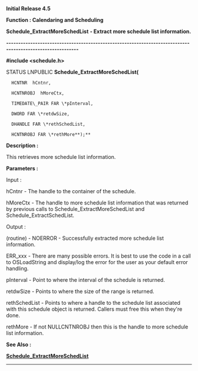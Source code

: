 




<!--
 /\* Font Definitions \*/
 @font-face
 {font-family:Helv;
 panose-1:2 11 6 4 2 2 2 3 2 4;}
@font-face
 {font-family:"Cambria Math";
 panose-1:2 4 5 3 5 4 6 3 2 4;}
 /\* Style Definitions \*/
 p.MsoNormal, li.MsoNormal, div.MsoNormal
 {margin-top:0cm;
 margin-right:0cm;
 margin-bottom:8.0pt;
 margin-left:0cm;
 line-height:107%;
 font-size:11.0pt;
 font-family:"Calibri",sans-serif;}
.MsoChpDefault
 {font-size:11.0pt;}
.MsoPapDefault
 {margin-bottom:8.0pt;
 line-height:107%;}
 /\* Page Definitions \*/
 @page WordSection1
 {size:612.0pt 792.0pt;
 margin:72.0pt 72.0pt 72.0pt 72.0pt;}
div.WordSection1
 {page:WordSection1;}
-->




**Initial Release 4.5**



**Function : Calendaring and
Scheduling**



**Schedule\_ExtractMoreSchedList** **- Extract
more schedule list information.**


**----------------------------------------------------------------------------------------------------------**



**#include <schedule.h>**



STATUS
LNPUBLIC **Schedule\_ExtractMoreSchedList(**  

      HCNTNR  hCntnr,  

      HCNTNROBJ  hMoreCtx,  

      TIMEDATE\_PAIR FAR \*pInterval,  

      DWORD FAR \*retdwSize,  

      DHANDLE FAR \*rethSchedList,  

      HCNTNROBJ FAR \*rethMore**);**



**Description :**



This
retrieves more schedule list information.


 


**Parameters :**



Input :  

hCntnr  -  The handle to the container of the schedule.  

  

hMoreCtx  -  The handle to more schedule list information that was returned by
previous calls to Schedule\_ExtractMoreSchedList and Schedule\_ExtractSchedList.   

  




Output :  

(routine)  -  NOERROR - Successfully extracted more schedule list information.  

ERR\_xxx - There are many possible errors. It is best to use the code in a call
to OSLoadString and display/log the error for the user as your default error
handling.  

  

  

pInterval  -  Point to where the interval of the schedule is returned.  

  

retdwSize  -  Points to where the size of the range is returned.  

  

rethSchedList  -  Points to where a handle to the schedule list associated with
this schedule object is returned. Callers must free this when they're done.  

  

rethMore  -  If not NULLCNTNROBJ then this is the handle to more schedule list
information.  

  




 **See Also :**


**[Schedule\_ExtractMoreSchedList](notes:///852584E300582C9D/61FD4E9848264AD28525620B006BA8BD/F4DB02C55DAF2FBE482573FB00323559)**



----------------------------------------------------------------------------------------------------------


 





